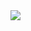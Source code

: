 <!-- Lubuntu-Web-Page
This will be the web page of Lubuntu. -->
<!DOCTYPE html>
  <html>
    <head>
     <link type="text/css" rel="stylesheet" href="stylesheet.css"/>
     <title> Lubuntu </title>
    </head>
    <body>
      <img src="https://upload.wikimedia.org/wikipedia/commons/d/d1/Lubuntu.png">
    </body>
  </html>
